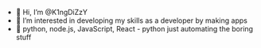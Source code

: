 - 👋 Hi, I’m @K1ngDiZzY
- 👀 I’m interested in developing my skills as a developer by making apps
- 🌱 python, node.js, JavaScript, React
      - python just automating the boring stuff

<!---
K1ngDiZzY/K1ngDiZzY is a ✨ special ✨ repository because its `README.md` (this file) appears on your GitHub profile.
You can click the Preview link to take a look at your changes.
--->

